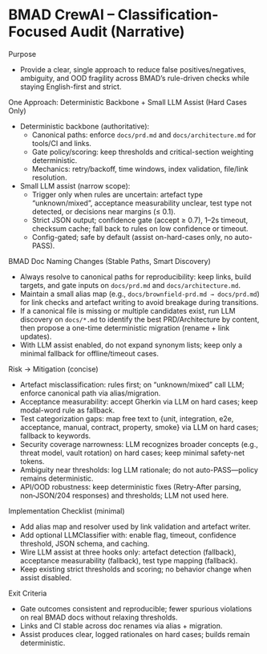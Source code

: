 # BMAD CrewAI – Classification-Focused Audit (Narrative)

Purpose
- Provide a clear, single approach to reduce false positives/negatives, ambiguity, and OOD fragility across BMAD’s rule-driven checks while staying English-first and strict.

One Approach: Deterministic Backbone + Small LLM Assist (Hard Cases Only)
- Deterministic backbone (authoritative):
  - Canonical paths: enforce `docs/prd.md` and `docs/architecture.md` for tools/CI and links.
  - Gate policy/scoring: keep thresholds and critical-section weighting deterministic.
  - Mechanics: retry/backoff, time windows, index validation, file/link resolution.
- Small LLM assist (narrow scope):
  - Trigger only when rules are uncertain: artefact type “unknown/mixed”, acceptance measurability unclear, test type not detected, or decisions near margins (≤ 0.1).
  - Strict JSON output; confidence gate (accept ≥ 0.7), 1–2s timeout, checksum cache; fall back to rules on low confidence or timeout.
  - Config-gated; safe by default (assist on-hard-cases only, no auto-PASS).

BMAD Doc Naming Changes (Stable Paths, Smart Discovery)
- Always resolve to canonical paths for reproducibility: keep links, build targets, and gate inputs on `docs/prd.md` and `docs/architecture.md`.
- Maintain a small alias map (e.g., `docs/brownfield-prd.md → docs/prd.md`) for link checks and artefact writing to avoid breakage during transitions.
- If a canonical file is missing or multiple candidates exist, run LLM discovery on `docs/*.md` to identify the best PRD/Architecture by content, then propose a one-time deterministic migration (rename + link updates).
- With LLM assist enabled, do not expand synonym lists; keep only a minimal fallback for offline/timeout cases.

Risk → Mitigation (concise)
- Artefact misclassification: rules first; on “unknown/mixed” call LLM; enforce canonical path via alias/migration.
- Acceptance measurability: accept Gherkin via LLM on hard cases; keep modal-word rule as fallback.
- Test categorization gaps: map free text to {unit, integration, e2e, acceptance, manual, contract, property, smoke} via LLM on hard cases; fallback to keywords.
- Security coverage narrowness: LLM recognizes broader concepts (e.g., threat model, vault rotation) on hard cases; keep minimal safety-net tokens.
- Ambiguity near thresholds: log LLM rationale; do not auto-PASS—policy remains deterministic.
- API/OOD robustness: keep deterministic fixes (Retry-After parsing, non‑JSON/204 responses) and thresholds; LLM not used here.

Implementation Checklist (minimal)
- Add alias map and resolver used by link validation and artefact writer.
- Add optional LLMClassifier with: enable flag, timeout, confidence threshold, JSON schema, and caching.
- Wire LLM assist at three hooks only: artefact detection (fallback), acceptance measurability (fallback), test type mapping (fallback).
- Keep existing strict thresholds and scoring; no behavior change when assist disabled.

Exit Criteria
- Gate outcomes consistent and reproducible; fewer spurious violations on real BMAD docs without relaxing thresholds.
- Links and CI stable across doc renames via alias + migration.
- Assist produces clear, logged rationales on hard cases; builds remain deterministic.
